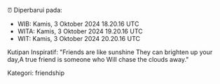 ⏰ Diperbarui pada:
- WIB: Kamis, 3 Oktober 2024 18.20.16 UTC
- WITA: Kamis, 3 Oktober 2024 19.20.16 UTC
- WIT: Kamis, 3 Oktober 2024 20.20.16 UTC

Kutipan Inspiratif:
"Friends are like sunshine They can brighten up your day,A true friend is someone who Will chase the clouds away."


Kategori: friendship

